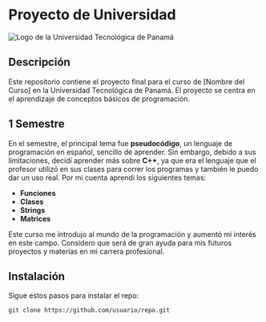 # Proyecto de Universidad

![Logo de la Universidad Tecnológica de Panamá](https://upload.wikimedia.org/wikipedia/commons/thumb/4/44/Logo_UTP.png/600px-Logo_UTP.png)

## Descripción

Este repositorio contiene el proyecto final para el curso de [Nombre del Curso] en la Universidad Tecnológica de Panamá. El proyecto se centra en el aprendizaje de conceptos básicos de programación.

## 1 Semestre

En el semestre, el principal tema fue **pseudocódigo**, un lenguaje de programación en español, sencillo de aprender. Sin embargo, debido a sus limitaciones,
decidí aprender más sobre **C++**, ya que era el lenguaje que el profesor utilizó en sus clases para correr los programas y también le puedo dar un uso real.
Por mi cuenta aprendi los siguientes temas:

- **Funciones**
- **Clases**
- **Strings**
- **Matrices**

Este curso me introdujo al mundo de la programación y aumentó mi interés en este campo. Considero que será de gran ayuda para mis futuros proyectos y materias en mi carrera profesional.

## Instalación

Sigue estos pasos para instalar el repo:
```
git clone https://github.com/usuario/repo.git
```
